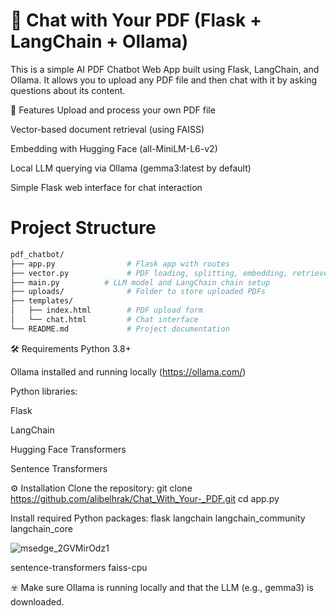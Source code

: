 # 📄 Chat with Your PDF (Flask + LangChain + Ollama)
This is a simple AI PDF Chatbot Web App built using Flask, LangChain, and Ollama.
It allows you to upload any PDF file and then chat with it by asking questions about its content.

🚀 Features
Upload and process your own PDF file

Vector-based document retrieval (using FAISS)

Embedding with Hugging Face (all-MiniLM-L6-v2)

Local LLM querying via Ollama (gemma3:latest by default)

Simple Flask web interface for chat interaction

# Project Structure
```bash
pdf_chatbot/
├── app.py                # Flask app with routes
├── vector.py             # PDF loading, splitting, embedding, retriever setup
├── main.py          # LLM model and LangChain chain setup
├── uploads/              # Folder to store uploaded PDFs
├── templates/
│   ├── index.html        # PDF upload form
│   └── chat.html         # Chat interface
└── README.md             # Project documentation
```
🛠️ Requirements
Python 3.8+

Ollama installed and running locally (https://ollama.com/)

Python libraries:

Flask

LangChain

Hugging Face Transformers

Sentence Transformers

⚙️ Installation
Clone the repository:
git clone https://github.com/alibelhrak/Chat_With_Your-_PDF.git
cd app.py

Install required Python packages:
flask
langchain
langchain_community
langchain_core

![msedge_2GVMirOdz1](https://github.com/user-attachments/assets/263139d9-8dd2-420e-973d-69d13e380458)


sentence-transformers
faiss-cpu


☣️ Make sure Ollama is running locally and that the LLM (e.g., gemma3) is downloaded.
